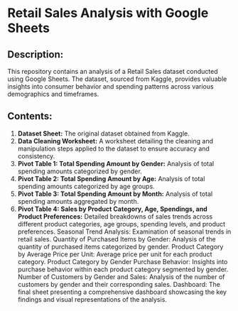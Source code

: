 # Retail Sales Analysis with Google Sheets
## Description:
This repository contains an analysis of a Retail Sales dataset conducted using Google Sheets. The dataset, sourced from Kaggle, provides valuable insights into consumer behavior and spending patterns across various demographics and timeframes.
## Contents:
1. **Dataset Sheet:** The original dataset obtained from Kaggle.
2. **Data Cleaning Worksheet:** A worksheet detailing the cleaning and manipulation steps applied to the dataset to ensure accuracy and consistency.
3. **Pivot Table 1: Total Spending Amount by Gender:** Analysis of total spending amounts categorized by gender.
4. **Pivot Table 2: Total Spending Amount by Age:** Analysis of total spending amounts categorized by age groups.
5. **Pivot Table 3: Total Spending Amount by Month:** Analysis of total spending amounts aggregated by month.
6. **Pivot Table 4: Sales by Product Category, Age, Spendings, and Product Preferences:** Detailed breakdowns of sales trends across different product categories, age groups, spending levels, and product preferences.
Seasonal Trend Analysis: Examination of seasonal trends in retail sales.
Quantity of Purchased Items by Gender: Analysis of the quantity of purchased items categorized by gender.
Product Category by Average Price per Unit: Average price per unit for each product category.
Product Category by Gender Purchase Behavior: Insights into purchase behavior within each product category segmented by gender.
Number of Customers by Gender and Sales: Analysis of the number of customers by gender and their corresponding sales.
Dashboard: The final sheet presenting a comprehensive dashboard showcasing the key findings and visual representations of the analysis.

